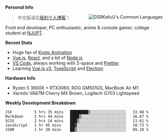 
**Personal Info**

<img align="right" alt="DSRKafuU's Common Languages" src="https://github-readme-stats.vercel.app/api/top-langs/?username=dsrkafuu&hide_title=true&layout=compact&langs_count=8" />

> 中文版请见[我的个人博客](https://blog.dsrkafuu.su)！

Front end developer, PC enthusiastic, anime & console gamer, college student at [NJUPT](https://www.njupt.edu.cn).

**Recent Stats**

- Huge fan of [Kyoto Animation](https://www.kyotoanimation.co.jp)
- [Vue.js](https://vuejs.org), [React](https://reactjs.org), and a bit of [Node.js](https://nodejs.org)
- [VS Code](https://code.visualstudio.com), always working with 2-space and [Prettier](https://prettier.io)
- Learning [Vue.js v3](https://v3.vuejs.org), [TypeScript](https://www.typescriptlang.org) and [Electron](https://www.electronjs.org)

**Hardware Info**

- Ryzen 5 3600X + RTX3060, ROG GM501GS, MacBook Air M1
- Varmilo VA87M Cherry MX Brown, Logitech G703 Lightspeed

**Weekly Development Breakdown**

<!--START_SECTION:waka-->
```text
JSX          5 hrs 35 mins   ████████▒░░░░░░░░░░░░░░░░   33.98 % 
Markdown     2 hrs 44 mins   ████▒░░░░░░░░░░░░░░░░░░░░   16.67 % 
SCSS         2 hrs 14 mins   ███▒░░░░░░░░░░░░░░░░░░░░░   13.61 % 
JavaScript   1 hr 45 mins    ██▓░░░░░░░░░░░░░░░░░░░░░░   10.73 % 
JSON         1 hr 30 mins    ██▒░░░░░░░░░░░░░░░░░░░░░░   09.20 % 
```
<!--END_SECTION:waka-->
